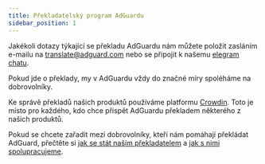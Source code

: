 ```yaml
---
title: Překladatelský program AdGuardu
sidebar_position: 1
---
```


Jakékoli dotazy týkající se překladu AdGuardu nám můžete položit zasláním e-mailu na [translate@adguard.com](mailto:translate@adguard.com) nebo se připojit k našemu [elegram chatu](https://t.me/joinchat/UVYTLcHbr8JmOGIy).

Pokud jde o překlady, my v AdGuardu vždy do značné míry spoléháme na dobrovolníky.

Ke správě překladů našich produktů používáme platformu [Crowdin](https://crowdin.com/). Toto je místo pro každého, kdo chce přispět AdGuardu překladem některého z našich produktů.

Pokud se chcete zařadit mezi dobrovolníky, kteří nám pomáhají překládat AdGuard, přečtěte si [jak se stát naším překladatelem](../become-translator) a [ jak s nimi spolupracujeme](../rewards).
